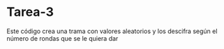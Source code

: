 # Tarea-3
Este código crea una trama con valores aleatorios y los descifra según el número de rondas que se le quiera dar
